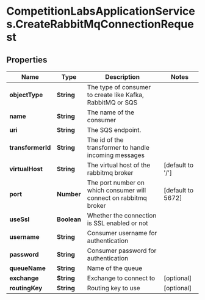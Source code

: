 # CompetitionLabsApplicationServices.CreateRabbitMqConnectionRequest

## Properties

Name | Type | Description | Notes
------------ | ------------- | ------------- | -------------
**objectType** | **String** | The type of consumer to create like Kafka, RabbitMQ or SQS | 
**name** | **String** | The name of the consumer | 
**uri** | **String** | The SQS endpoint. | 
**transformerId** | **String** | The id of the transformer to handle incoming messages | 
**virtualHost** | **String** | The virtual host of the rabbitmq broker | [default to &#39;/&#39;]
**port** | **Number** | The port number on which consumer will connect on rabbitmq broker | [default to 5672]
**useSsl** | **Boolean** | Whether the connection is SSL enabled or not | 
**username** | **String** | Consumer username for authentication | 
**password** | **String** | Consumer password for authentication | 
**queueName** | **String** | Name of the queue | 
**exchange** | **String** | Exchange to connect to | [optional] 
**routingKey** | **String** | Routing key to use | [optional] 


